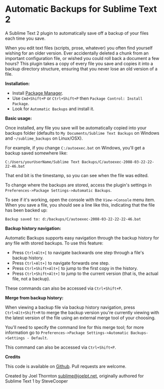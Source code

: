 Automatic Backups for Sublime Text 2
====================================

A Sublime Text 2 plugin to automatically save off a backup of your files each time you save.

When you edit text files (scripts, prose, whatever) you often find yourself wishing for an older version. Ever accidentally deleted a chunk from an important configuration file, or wished you could roll back a document a few hours? This plugin takes a copy of every file you save and copies it into a backup directory structure, ensuring that you never lose an old version of a file.


**Installation:**

 * Install [Package Manager][1].
 * Use `Cmd+Shift+P` or `Ctrl+Shift+P` then `Package Control: Install Package`.
 * Look for `Automatic Backups` and install it.


**Basic usage:**

Once installed, any file you save will be automatically copied into your backups folder (defaults to `My Documents/Sublime Text Backups` on Windows and `~/sublime_backups` on Linux/OSX).

For example, if you change `C:/autoexec.bat` on Windows, you'll get a backup saved somewhere like:

    C:/Users/yourUserName/Sublime Text Backups/C/autoexec-2008-03-22-22-22-46.bat

That end bit is the timestamp, so you can see when the file was edited.

To change where the backups are stored, access the plugin's settings in `Preferences->Package Settings->Automatic Backups`.

To see if it's working, open the console with the `View->Console` menu item. When you save a file, you should see a line like this, indicating that the file has been backed up:

    Backup saved to: d:/backups/C/autoexec-2008-03-22-22-22-46.bat


**Backup history navigation:**

Automatic Backups supports easy navigation through the backup history for any file with stored backups. To use this feature:

 * Press `Ctrl+Alt+[` to navigate backwards one step through a file's backup history.
 * Press `Ctrl+Alt+]` to navigate forwards one step.
 * Press `Ctrl+Shift+Alt+[` to jump to the first copy in the history.
 * Press `Ctrl+Shift+Alt+]` to jump to the current version (that is, the actual file, not a backup).

These commands can also be accessed via `Ctrl+Shift+P`.


**Merge from backup history:**

When viewing a backup file via backup history navigation, press `Ctrl+Alt+Shift+M` to merge the backup version you're currently viewing with the latest version of the file using an external merge tool of your choosing.

You'll need to specify the command line for this merge tool; for more information go to `Preferences->Package Settings->Automatic Backups->Settings - Default`.

This command can also be accessed via `Ctrl+Shift+P`.


**Credits**

This code is available on [Github][0]. Pull requests are welcome.

Created by Joel Thornton <sublime@joelpt.net>, originally authored for Sublime Text 1 by SteveCooper

 [0]: https://github.com/joelpt/sublimetext-automatic-backups
 [1]: http://wbond.net/sublime_packages/package_control




